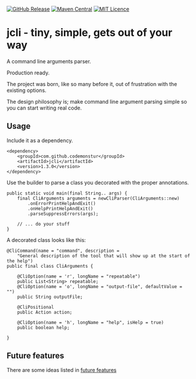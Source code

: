 
[![GitHub Release](https://img.shields.io/github/release/codemonstur/jcli.svg)](https://github.com/codemonstur/jcli/releases) 
[![Maven Central](https://maven-badges.herokuapp.com/maven-central/com.github.codemonstur/jcli/badge.svg)](http://mvnrepository.com/artifact/com.github.codemonstur/jcli)
[![MIT Licence](https://badges.frapsoft.com/os/mit/mit.svg?v=103)](https://opensource.org/licenses/mit-license.php)

# jcli - tiny, simple, gets out of your way

A command line arguments parser.

Production ready.

The project was born, like so many before it, out of frustration with the existing options.

The design philosophy is; make command line argument parsing simple so you can start writing real code. 

## Usage

Include it as a dependency.

```
<dependency>
    <groupId>com.github.codemonstur</groupId>
    <artifactId>jcli</artifactId>
    <version>1.3.0</version>
</dependency>
```

Use the builder to parse a class you decorated with the proper annotations.

```
public static void main(final String.. args) {
    final CliArguments arguments = newCliParser(CliArguments::new)
        .onErrorPrintHelpAndExit()
        .onHelpPrintHelpAndExit()
        .parseSuppressErrors(args);

    // ... do your stuff
}
```

A decorated class looks like this:

```
@CliCommand(name = "command", description =
    "General description of the tool that will show up at the start of the help")
public final class CliArguments {

    @CliOption(name = 'r', longName = "repeatable")
    public List<String> repeatable;
    @CliOption(name = 'o', longName = "output-file", defaultValue = "")
    public String outputFile;

    @CliPositional
    public Action action;

    @CliOption(name = 'h', longName = "help", isHelp = true)
    public boolean help;

}
```

## Future features

There are some ideas listed in [future features](https://github.com/codemonstur/jcli/blob/master/src/docs/future_features.md)

